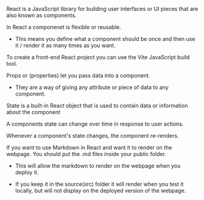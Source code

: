 React is a JavaScript library for building user interfaces or UI pieces that are also known as components.

In React a componenet is flexible or reusable.

- This means you define what a component should be once and then use it / render it as many times as you want.

To create a front-end React project you can use the Vite JavaScript build tool.

Props or (properties) let you pass data into a component.

- They are a way of giving any attribute or piece of data to any component.

State is a built-in React object that is used to contain data or information about the component

A components state can change over time in response to user actions.

Whenever a component's state changes, the component re-renders.

If you want to use Markdown in React and want it to render on the webpage. You should put the .md files inside your public folder. 

- This will allow the markdown to render on the webpage when you deploy it.

- If you keep it in the source(src) folder it will render when you test it locally, but will not display on the deployed version of the webpage.
